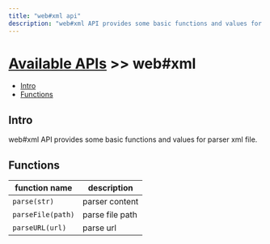 ```yaml
---
title: "web#xml api"
description: "web#xml API provides some basic functions and values for parser xml file."
---
```


# [Available APIs](../../) >> web#xml

<!-- vim-markdown-toc GFM -->

- [Intro](#intro)
- [Functions](#functions)

<!-- vim-markdown-toc -->

## Intro

web#xml API provides some basic functions and values for parser xml file.

## Functions

| function name     | description     |
| ----------------- | --------------- |
| `parse(str)`      | parser content  |
| `parseFile(path)` | parse file path |
| `parseURL(url)`   | parse url       |
